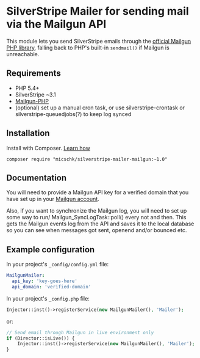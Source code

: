 # SilverStripe Mailer for sending mail via the Mailgun API

This module lets you send SilverStripe emails through the [official Mailgun PHP library](https://github.com/mailgun/mailgun-php), falling back to PHP's built-in `sendmail()` if Mailgun is unreachable.

## Requirements
 * PHP 5.4+
 * SilverStripe ~3.1
 * [Mailgun-PHP](https://github.com/mailgun/mailgun-php)
 * (optional) set up a manual cron task, or use silverstripe-crontask or silverstripe-queuedjobs(?) to keep log synced

## Installation
Install with Composer. [Learn how](https://docs.silverstripe.org/en/getting_started/composer/#adding-modules-to-your-project)

```
composer require "micschk/silverstripe-mailer-mailgun:~1.0"
```

## Documentation

You will need to provide a Mailgun API key for a verified domain that you have set up in your [Mailgun account](https://mailgun.com/app/domains/).

Also, if you want to synchronize the Mailgun log, you will need to set up some way to run/ Mailgun_SyncLogTask::poll() every not and then. This gets the Mailgun events log from the API and saves it to the local database so you can see when messages got sent, openend and/or bounced etc.

## Example configuration

In your project's `_config/config.yml` file:

```yaml
MailgunMailer:
  api_key: 'key-goes-here'
  api_domain: 'verified-domain'
```

In your project's `_config.php` file:

```php
Injector::inst()->registerService(new MailgunMailer(), 'Mailer');
```

or:

```php
// Send email through Mailgun in live environment only
if (Director::isLive()) {
	Injector::inst()->registerService(new MailgunMailer(), 'Mailer');
}
```
